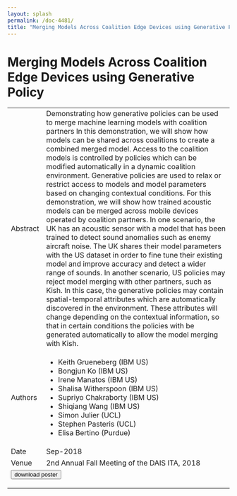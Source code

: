 ```yaml
---
layout: splash
permalink: /doc-4481/
title: "Merging Models Across Coalition Edge Devices using Generative Policy"
---
```


# Merging Models Across Coalition Edge Devices using Generative Policy

<table>
    <tbody>
    <tr>
        <td>Abstract</td>
        <td>Demonstrating how generative policies can be used to merge machine learning models with coalition partners In this demonstration, we will show how models can be shared across coalitions to create a combined merged model. Access to the coalition models is controlled by policies which can be modified automatically in a dynamic coalition environment. Generative policies are used to relax or restrict access to models and model parameters based on changing contextual conditions. For this demonstration, we will show how trained acoustic models can be merged across mobile devices operated by coalition partners. In one scenario, the UK has an acoustic sensor with a model that has been trained to detect sound anomalies such as enemy aircraft noise. The UK shares their model parameters with the US dataset in order to fine tune their existing model and improve accuracy and detect a wider range of sounds. In another scenario, US policies may reject model merging with other partners, such as Kish. In this case, the generative policies may contain spatial-temporal attributes which are automatically discovered in the environment. These attributes will change depending on the contextual information, so that in certain conditions the policies with be generated automatically to allow the model merging with Kish.</td>
    </tr>
    <tr>
        <td>Authors</td>
        <td>
            <ul>
                <li>Keith Grueneberg (IBM US)</li>
                <li>Bongjun Ko (IBM US)</li>
                <li>Irene Manatos (IBM US)</li>
                <li>Shalisa Witherspoon (IBM US)</li>
                <li>Supriyo Chakraborty (IBM US)</li>
                <li>Shiqiang Wang (IBM US)</li>
                <li>Simon Julier (UCL)</li>
                <li>Stephen Pasteris (UCL)</li>
                <li>Elisa Bertino (Purdue)</li>
            </ul>
        </td>
    </tr>
    <tr>
        <td>Date</td>
        <td>Sep-2018</td>
    </tr>
    <tr>
        <td>Venue</td>
        <td>2nd Annual Fall Meeting of the DAIS ITA, 2018</td>
    </tr>
        <tr>
            <td colspan="2">
                <form method="get" action="https://dais-ita.org/sites/default/files/2435_poster.pdf">
                    <button type="submit">download poster</button>
                </form>
            </td>
        </tr>
    </tbody>
</table>
